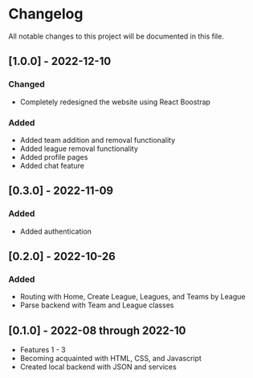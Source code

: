 # Changelog

All notable changes to this project will be documented in this file.

## [1.0.0] - 2022-12-10

### Changed

- Completely redesigned the website using React Boostrap

### Added

- Added team addition and removal functionality
- Added league removal functionality
- Added profile pages
- Added chat feature

## [0.3.0] - 2022-11-09

### Added

- Added authentication

## [0.2.0] - 2022-10-26

### Added

- Routing with Home, Create League, Leagues, and Teams by League
- Parse backend with Team and League classes

## [0.1.0] - 2022-08 through 2022-10

- Features 1 - 3
- Becoming acquainted with HTML, CSS, and Javascript
- Created local backend with JSON and services

